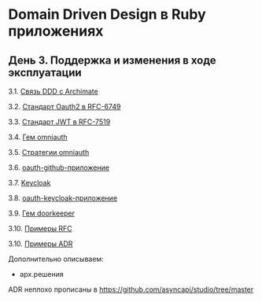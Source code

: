 # Domain Driven Design в Ruby приложениях

## День 3. Поддержка и изменения в ходе эксплуатации

3.1. [Связь DDD с Archimate](https://app.holst.so/share/b/8b57e1a9-7df7-4ddb-989b-e0668030a1c0)

3.2. [Стандарт Oauth2 в RFC-6749](https://datatracker.ietf.org/doc/html/rfc6749)

3.3. [Стандарт JWT в RFC-7519](https://datatracker.ietf.org/doc/html/rfc7519)

3.4. [Гем omniauth](https://github.com/omniauth/omniauth)

3.5. [Стратегии omniauth](https://github.com/omniauth/omniauth/wiki/List-of-Strategies)

3.6. [oauth-github-приложение](oauth-github/README.md)

3.7. [Keycloak](keycloack/readme.md)

3.8. [oauth-keycloak-приложение](oauth-keycloak/README.md)

3.9. [Гем doorkeeper](https://github.com/doorkeeper-gem/doorkeeper)

3.10. [Примеры RFC](rfc/readme.md)

3.10. [Примеры ADR](https://github.com/asyncapi/studio/tree/master/doc/adr)

Дополнительно описываем:
- арх.решения

ADR неплохо прописаны в https://github.com/asyncapi/studio/tree/master

